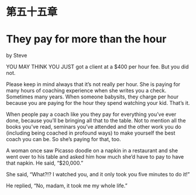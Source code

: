 # 第五十五章

# They pay for more than the hour

by Steve

YOU MAY THINK YOU JUST got a client at a $400 per hour fee. But you did not.

Please keep in mind always that it’s not really per hour. She is paying for many hours of coaching experience when she writes you a check. Sometimes many years. When someone babysits, they charge per hour because you are paying for the hour they spend watching your kid. That’s it.

When people pay a coach like you they pay for everything you’ve ever done, because you’ll be bringing all that to the table. Not to mention all the books you’ve read, seminars you’ve attended and the other work you do (including being coached in profound ways) to make yourself the best coach you can be. So she’s paying for that, too.

A woman once saw Picasso doodle on a napkin in a restaurant and she went over to his table and asked him how much she’d have to pay to have that napkin. He said, “$20,000.”

She said, “What?!? I watched you, and it only took you five minutes to do it!”

He replied, “No, madam, it took me my whole life.”
